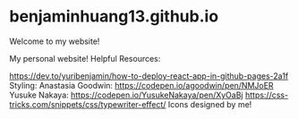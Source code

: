 # benjaminhuang13.github.io

Welcome to my website!

My personal website! Helpful Resources:

https://dev.to/yuribenjamin/how-to-deploy-react-app-in-github-pages-2a1f Styling:
Anastasia Goodwin: https://codepen.io/agoodwin/pen/NMJoER
Yusuke Nakaya: https://codepen.io/YusukeNakaya/pen/XyOaBj
https://css-tricks.com/snippets/css/typewriter-effect/
Icons designed by me!
